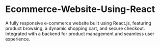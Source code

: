 # Ecommerce-Website-Using-React
A fully responsive e-commerce website built using React.js, featuring product browsing, a dynamic shopping cart, and secure checkout. Integrated with a backend for product management and seamless user experience.

